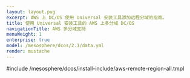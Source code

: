 ```yaml
---
layout: layout.pug
excerpt: AWS 上 DC/OS 使用 Universal 安装工具添加远程分域的指南。
title: 使用 Universal 安装工具的 AWS 上多分域 DC/OS 
navigationTitle: AWS 多分域支持
menuWeight: 1
enterprise: true
model: /mesosphere/dcos/2.1/data.yml
render: mustache
---
```


#include /mesosphere/dcos/install-include/aws-remote-region-all.tmpl
